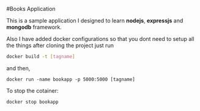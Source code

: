 #Books Application

This is a sample application I designed to learn **nodejs**, **expressjs** and **mongodb** framework.

Also I have added docker configurations so that you dont need to setup all the things after cloning the project just run

```bash
docker build -t [tagname]
```

and then,

`docker run -name bookapp -p 5000:5000 [tagname]`

To stop the cotainer:

`docker stop bookapp`
